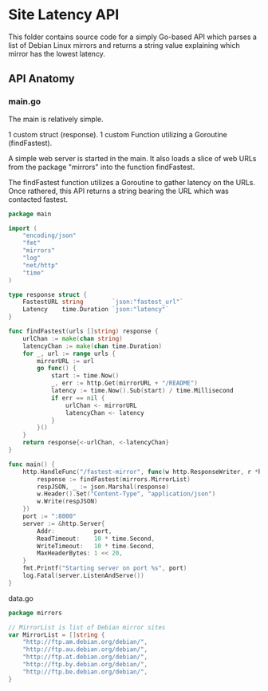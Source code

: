 # Site Latency API

This folder contains source code for a simply Go-based API which parses a list of Debian Linux mirrors and returns a string value explaining which mirror has the lowest latency.

## API Anatomy

### main.go

The main is relatively simple.

1 custom struct (response).
1 custom Function utilizing a Goroutine (findFastest).

A simple web server is started in the main. It also loads a slice of web URLs from the package "mirrors" into the function findFastest.

The findFastest function utilizes a Goroutine to gather latency on the URLs. Once rathered, this API returns a string bearing the URL which was contacted fastest.

```go
package main

import (
	"encoding/json"
	"fmt"
	"mirrors"
	"log"
	"net/http"
	"time"
)

type response struct {
	FastestURL string        `json:"fastest_url"`
	Latency    time.Duration `json:"latency"`
}

func findFastest(urls []string) response {
	urlChan := make(chan string)
	latencyChan := make(chan time.Duration)
	for _, url := range urls {
		mirrorURL := url
		go func() {
			start := time.Now()
			_, err := http.Get(mirrorURL + "/README")
			latency := time.Now().Sub(start) / time.Millisecond
			if err == nil {
				urlChan <- mirrorURL
				latencyChan <- latency
			}
		}()
	}
	return response{<-urlChan, <-latencyChan}
}

func main() {
	http.HandleFunc("/fastest-mirror", func(w http.ResponseWriter, r *http.Request) {
		response := findFastest(mirrors.MirrorList)
		respJSON, _ := json.Marshal(response)
		w.Header().Set("Content-Type", "application/json")
		w.Write(respJSON)
	})
	port := ":8000"
	server := &http.Server{
		Addr:           port,
		ReadTimeout:    10 * time.Second,
		WriteTimeout:   10 * time.Second,
		MaxHeaderBytes: 1 << 20,
	}
	fmt.Printf("Starting server on port %s", port)
	log.Fatal(server.ListenAndServe())
}
```

data.go
```go
package mirrors

// MirrorList is list of Debian mirror sites
var MirrorList = []string {
	"http://ftp.am.debian.org/debian/",
	"http://ftp.au.debian.org/debian/",
	"http://ftp.at.debian.org/debian/",
	"http://ftp.by.debian.org/debian/",
	"http://ftp.be.debian.org/debian/",
}
```
